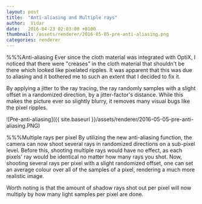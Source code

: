 ```yaml
---
layout: post
title:  "Anti-aliasing and Multiple rays"
author:  Vidar
date:   2016-04-23 02:03:00 +0100
thumbnail: /assets/renderer/2016-05-05-pre-anti-aliasing.png
categories: renderer
---
```


%%%Anti-aliasing
Ever since the cloth material was integrated with OptiX, I noticed that there were "creases" in the cloth material that shouldn't be there which looked like pixelated ripples. It was apparent that this was due to aliasing and it bothered me to such an extent that I decided to fix it.

By applying a jitter to the ray tracing, the ray randomly samples with a slight offset in a randomized direction, by a jitter-factor's distance. While this makes the picture ever so slightly blurry, it removes many visual bugs like the pixel ripples.

![Pre-anti-aliasing]({{ site.baseurl }}/assets/renderer/2016-05-05-pre-anti-aliasing.PNG)

%%%Multiple rays per pixel
By utilizing the new anti-aliasing function, the camera can now shoot several rays in randomized directions on a sub-pixel level. Before this, shooting multiple rays would have no effect, as each pixels' ray would be identical no matter how many rays you shot. Now, shooting several rays per pixel with a slight randomized offset, one can set an average colour over all of the samples of a pixel, rendering a much more realistic image.

Worth noting is that the amount of shadow rays shot out per pixel will now multiply by how many light samples per pixel are done.